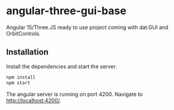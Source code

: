# angular-three-gui-base

Angular 15/Three.JS ready to use project coming with dat.GUI and OrbitControls.


## Installation

Install the dependencies and start the server.

```bash
npm install
npm start
```

The angular server is running on port 4200. Navigate to [http://localhost:4200/](http://localhost:4200/).

